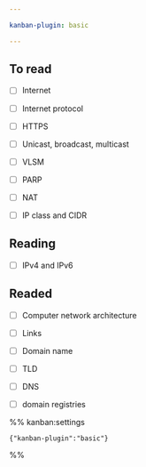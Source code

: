 ```yaml
---

kanban-plugin: basic

---
```


## To read

- [ ] Internet
- [ ] Internet protocol
- [ ] HTTPS
- [ ] Unicast, broadcast, multicast
- [ ] VLSM
- [ ] PARP
- [ ] NAT
- [ ] IP class and CIDR


## Reading

- [ ] IPv4 and IPv6


## Readed

- [ ] Computer network architecture
- [ ] Links
- [ ] Domain name
- [ ] TLD
- [ ] DNS
- [ ] domain registries




%% kanban:settings
```
{"kanban-plugin":"basic"}
```
%%